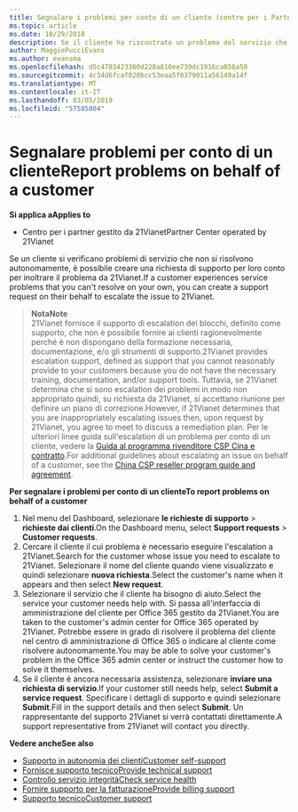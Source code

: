 ```yaml
---
title: Segnalare i problemi per conto di un cliente (centro per i Partner gestito da 21Vianet)
ms.topic: article
ms.date: 10/29/2018
description: Se il cliente ha riscontrato un problema del servizio che non è possibile risolvere e che soddisfa i criteri stabiliti da 21Vianet, inviare una richiesta di supporto per loro.
author: MaggiePucciEvans
ms.author: evansma
ms.openlocfilehash: d5c4703423360d228a810ee739dc1916ca056a58
ms.sourcegitcommit: 4c34d6fcaf020bcc53eaa5f0379011a56149a14f
ms.translationtype: MT
ms.contentlocale: it-IT
ms.lasthandoff: 03/05/2019
ms.locfileid: "57585804"
---
```

# <a name="report-problems-on-behalf-of-a-customer"></a><span data-ttu-id="9c357-103">Segnalare problemi per conto di un cliente</span><span class="sxs-lookup"><span data-stu-id="9c357-103">Report problems on behalf of a customer</span></span>

<span data-ttu-id="9c357-104">**Si applica a**</span><span class="sxs-lookup"><span data-stu-id="9c357-104">**Applies to**</span></span>

-   <span data-ttu-id="9c357-105">Centro per i partner gestito da 21Vianet</span><span class="sxs-lookup"><span data-stu-id="9c357-105">Partner Center operated by 21Vianet</span></span>


<span data-ttu-id="9c357-106">Se un cliente si verificano problemi di servizio che non si risolvono autonomamente, è possibile creare una richiesta di supporto per loro conto per inoltrare il problema da 21Vianet.</span><span class="sxs-lookup"><span data-stu-id="9c357-106">If a customer experiences service problems that you can't resolve on your own, you can create a support request on their behalf to escalate the issue to 21Vianet.</span></span>

><span data-ttu-id="9c357-107">**Nota**</span><span class="sxs-lookup"><span data-stu-id="9c357-107">**Note**</span></span><br><span data-ttu-id="9c357-108">21Vianet fornisce il supporto di escalation dei blocchi, definito come supporto, che non è possibile fornire ai clienti ragionevolmente perché è non dispongano della formazione necessaria, documentazione, e/o gli strumenti di supporto.</span><span class="sxs-lookup"><span data-stu-id="9c357-108">21Vianet provides escalation support, defined as support that you cannot reasonably provide to your customers because you do not have the necessary training, documentation, and/or support tools.</span></span> <span data-ttu-id="9c357-109">Tuttavia, se 21Vianet determina che si sono escalation dei problemi in modo non appropriato quindi, su richiesta da 21Vianet, si accettano riunione per definire un piano di correzione.</span><span class="sxs-lookup"><span data-stu-id="9c357-109">However, if 21Vianet determines that you are inappropriately escalating issues then, upon request by 21Vianet, you agree to meet to discuss a remediation plan.</span></span> <span data-ttu-id="9c357-110">Per le ulteriori linee guida sull'escalation di un problema per conto di un cliente, vedere la [Guida al programma rivenditore CSP Cina e contratto](csp-program-guide-and-agreements.md).</span><span class="sxs-lookup"><span data-stu-id="9c357-110">For additional guidelines about escalating an issue on behalf of a customer, see the [China CSP reseller program guide and agreement](csp-program-guide-and-agreements.md).</span></span>


<span data-ttu-id="9c357-111">**Per segnalare i problemi per conto di un cliente**</span><span class="sxs-lookup"><span data-stu-id="9c357-111">**To report problems on behalf of a customer**</span></span>

1. <span data-ttu-id="9c357-112">Nel menu del Dashboard, selezionare **le richieste di supporto** &gt; **richieste dai clienti**.</span><span class="sxs-lookup"><span data-stu-id="9c357-112">On the Dashboard menu, select **Support requests** &gt; **Customer requests**.</span></span>
2. <span data-ttu-id="9c357-113">Cercare il cliente il cui problema è necessario eseguire l'escalation a 21Vianet.</span><span class="sxs-lookup"><span data-stu-id="9c357-113">Search for the customer whose issue you need to escalate to 21Vianet.</span></span> <span data-ttu-id="9c357-114">Selezionare il nome del cliente quando viene visualizzato e quindi selezionare **nuova richiesta**.</span><span class="sxs-lookup"><span data-stu-id="9c357-114">Select the customer's name when it appears and then select **New request**.</span></span>
3. <span data-ttu-id="9c357-115">Selezionare il servizio che il cliente ha bisogno di aiuto.</span><span class="sxs-lookup"><span data-stu-id="9c357-115">Select the service your customer needs help with.</span></span> <span data-ttu-id="9c357-116">Si passa all'interfaccia di amministrazione del cliente per Office 365 gestito da 21Vianet.</span><span class="sxs-lookup"><span data-stu-id="9c357-116">You are taken to the customer's admin center for Office 365 operated by 21Vianet.</span></span> <span data-ttu-id="9c357-117">Potrebbe essere in grado di risolvere il problema del cliente nel centro di amministrazione di Office 365 o indicare al cliente come risolvere autonomamente.</span><span class="sxs-lookup"><span data-stu-id="9c357-117">You may be able to solve your customer's problem in the Office 365 admin center or instruct the customer how to solve it themselves.</span></span>
4. <span data-ttu-id="9c357-118">Se il cliente è ancora necessaria assistenza, selezionare **inviare una richiesta di servizio**.</span><span class="sxs-lookup"><span data-stu-id="9c357-118">If your customer still needs help, select **Submit a service request**.</span></span> <span data-ttu-id="9c357-119">Specificare i dettagli di supporto e quindi selezionare **Submit**.</span><span class="sxs-lookup"><span data-stu-id="9c357-119">Fill in the support details and then select **Submit**.</span></span> <span data-ttu-id="9c357-120">Un rappresentante del supporto 21Vianet si verrà contattati direttamente.</span><span class="sxs-lookup"><span data-stu-id="9c357-120">A support representative from 21Vianet will contact you directly.</span></span>

<span data-ttu-id="9c357-121">**Vedere anche**</span><span class="sxs-lookup"><span data-stu-id="9c357-121">**See also**</span></span>

-   [<span data-ttu-id="9c357-122">Supporto in autonomia dei clienti</span><span class="sxs-lookup"><span data-stu-id="9c357-122">Customer self-support</span></span>](customer-self-support.md)
-   [<span data-ttu-id="9c357-123">Fornisce supporto tecnico</span><span class="sxs-lookup"><span data-stu-id="9c357-123">Provide technical support</span></span>](provide-technical-support.md)
-   [<span data-ttu-id="9c357-124">Controllo servizio integrità</span><span class="sxs-lookup"><span data-stu-id="9c357-124">Check service health</span></span>](check-service-health.md)
-   [<span data-ttu-id="9c357-125">Fornire supporto per la fatturazione</span><span class="sxs-lookup"><span data-stu-id="9c357-125">Provide billing support</span></span>](provide-billing-support.md)
-   [<span data-ttu-id="9c357-126">Supporto tecnico</span><span class="sxs-lookup"><span data-stu-id="9c357-126">Customer support</span></span>](customer-support.md)